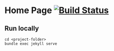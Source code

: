# Home Page [![Build Status](https://travis-ci.org/arjunrao87/arjunrao87.github.io.svg?branch=master)](https://travis-ci.org/arjunrao87/arjunrao87.github.io)

## Run locally

```
cd <project-folder>
bundle exec jekyll serve
```

